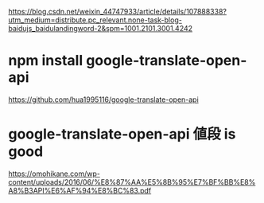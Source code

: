https://blog.csdn.net/weixin_44747933/article/details/107888338?utm_medium=distribute.pc_relevant.none-task-blog-baidujs_baidulandingword-2&spm=1001.2101.3001.4242

# npm install google-translate-open-api


https://github.com/hua1995116/google-translate-open-api


# google-translate-open-api 値段 is good
https://omohikane.com/wp-content/uploads/2016/06/%E8%87%AA%E5%8B%95%E7%BF%BB%E8%A8%B3API%E6%AF%94%E8%BC%83.pdf
